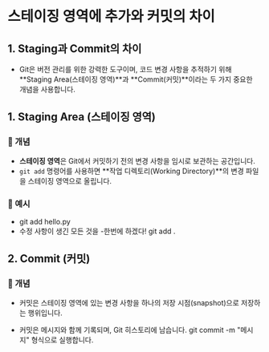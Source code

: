 # 스테이징 영역에 추가와 커밋의 차이

## 1. Staging과 Commit의 차이

- Git은 버전 관리를 위한 강력한 도구이며, 코드 변경 사항을 추적하기 위해 **Staging Area(스테이징 영역)**과 **Commit(커밋)**이라는 두 가지 중요한 개념을 사용합니다.

## 1. Staging Area (스테이징 영역)

### 📌 개념
- **스테이징 영역**은 Git에서 커밋하기 전의 변경 사항을 임시로 보관하는 공간입니다.
- `git add` 명령어를 사용하면 **작업 디렉토리(Working Directory)**의 변경 파일을 스테이징 영역으로 올립니다.

### 📂 예시

- git add hello.py
- 수정 사항이 생긴 모든 것을 -한번에 하겠다! git add .

## 2. Commit (커밋)

### 📌 개념
- 커밋은 스테이징 영역에 있는 변경 사항을 하나의 저장 시점(snapshot)으로 저장하는 행위입니다.

- 커밋은 메시지와 함께 기록되며, Git 히스토리에 남습니다.
git commit -m "메시지" 형식으로 실행합니다.
